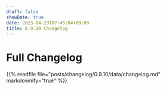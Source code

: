 ```yaml
---
draft: false
showDate: true
date: 2023-04-29T07:45:04+00:00
title: 0.9.10 Changelog
---
```


# Full Changelog

{{% readfile file="posts/changelog/0.9.10/data/changelog.md" markdownify="true" %}}